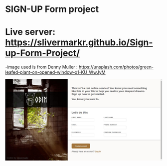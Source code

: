 # SIGN-UP Form project 

# Live server: https://slivermarkr.github.io/Sign-up-Form-Project/

-image used is from Denny Muller : https://unsplash.com/photos/green-leafed-plant-on-opened-window-x1-KU_WwJyM


![](./srnshot-1.jpg "styling done")
